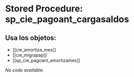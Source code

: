 # Stored Procedure: sp_cie_pagoant_cargasaldos

## Usa los objetos:
- [[cie_amortiza_mes]]
- [[cie_migrapap]]
- [[sp_cie_pagoant_amortizames]]

*No code available.*
